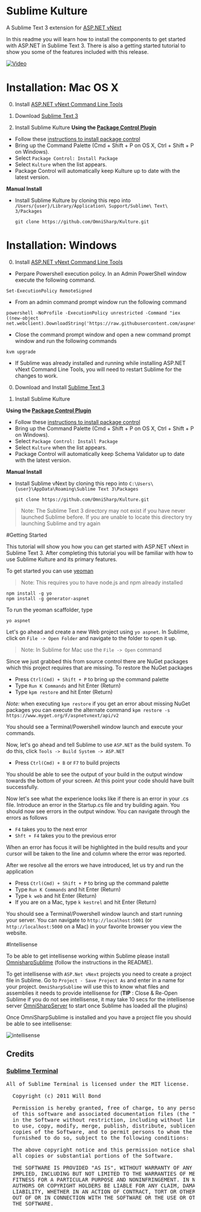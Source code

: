 # Sublime Kulture

A Sublime Text 3 extension for [ASP.NET vNext](https://github.com/aspnet/home)

In this readme you will learn how to install the components to get started with ASP.NET in Sublime Text 3.
There is also a getting started tutorial to show you some of the features included with this release.

[![Video](http://img.youtube.com/vi/1g2I9SJZ5XI/0.jpg)](https://www.youtube.com/watch?v=1g2I9SJZ5XI)

# Installation: Mac OS X

0. Install [ASP.NET vNext Command Line Tools](https://github.com/aspnet/home#getting-started)

0. Download [Sublime Text 3](http://www.sublimetext.com/3)

0. Install Sublime Kulture
  __Using the [Package Control Plugin](https://sublime.wbond.net/)__
  * Follow these [instructions to install package control](https://sublime.wbond.net/installation)
  * Bring up the Command Palette (Cmd + Shift + P on OS X, Ctrl + Shift + P on Windows).
  * Select `Package Control: Install Package`
  * Select `Kulture` when the list appears.
  * Package Control will automatically keep Kulture up to date with the latest version.

  __Manual Install__
  * Install Sublime Kulture by cloning this repo into `/Users/{user}/Library/Application\ Support/Sublime\ Text\ 3/Packages`
    <pre><code>git clone https://github.com/OmniSharp/Kulture.git</code></pre>

# Installation: Windows

0. Install [ASP.NET vNext Command Line Tools](https://github.com/aspnet/home#getting-started)
  * Perpare Powershell execution policy. In an Admin PowerShell window execute the following command.
  <pre><code>Set-ExecutionPolicy RemoteSigned</code></pre>
  * From an admin command prompt window run the following command
  <pre><code>powershell -NoProfile -ExecutionPolicy unrestricted -Command "iex ((new-object net.webclient).DownloadString('https://raw.githubusercontent.com/aspnet/Home/master/kvminstall.ps1'))"</code></pre>
  * Close the command prompt window and open a new command prompt window and run the following commands
  <pre><code>kvm upgrade</code></pre>
  * If Sublime was already installed and running while installing ASP.NET vNext Command Line Tools, you will need to restart Sublime for the changes to work.

0. Download and Install [Sublime Text 3](http://www.sublimetext.com/3)

0. Install Sublime Kulture

  __Using the [Package Control Plugin](https://sublime.wbond.net/)__
  * Follow these [instructions to install package control](https://sublime.wbond.net/installation)
  * Bring up the Command Palette (Cmd + Shift + P on OS X, Ctrl + Shift + P on Windows).
  * Select `Package Control: Install Package`
  * Select `Kulture` when the list appears.
  * Package Control will automatically keep Schema Validator up to date with the latest version.

  __Manual Install__
  * Install Sublime vNext by cloning this repo into `C:\Users\{user}\AppData\Roaming\Sublime Text 3\Packages`
    <pre><code>git clone https://github.com/OmniSharp/Kulture.git</code></pre>

  > Note: The Sublime Text 3 directory may not exist if you have never launched Sublime before. If you are unable to locate this directory try launching Sublime and try again


#Getting Started

This tutorial will show you how you can get started with ASP.NET vNext in Sublime Text 3. After completing this tutorial you will be familiar with how to use Sublime Kulture and its primary features.

To get started you can use [yeoman](http://yeoman.io/)

 > Note: This requires you to have node.js and npm already installed

    npm install -g yo
    npm install -g generator-aspnet
    
To run the yeoman scaffolder, type
    
    yo aspnet
    

Let's go ahead and create a new Web project using ```yo aspnet```. In Sublime, click on `File -> Open Folder` and navigate to the folder to open it up.

  > Note: In Sublime for Mac use the `File -> Open` command

Since we just grabbed this from source control there are NuGet packages which this project requires that are missing. To restore the NuGet packages

- Press `Ctrl(Cmd) + Shift + P` to bring up the command palette
- Type `Run K Commands` and hit Enter (Return)
- Type `kpm restore` and hit Enter (Return)

_Note:_ when executing `kpm restore` if you get an error about missing NuGet packages you can execute the alternate command `kpm restore -s https://www.myget.org/F/aspnetvnext/api/v2`

You should see a Terminal/Powershell window launch and execute your commands.

Now, let's go ahead and tell Sublime to use `ASP.NET` as the build system. To do this, click `Tools -> Build System -> ASP.NET`

- Press `Ctrl(Cmd) + B` or `F7` to build projects

You should be able to see the output of your build in the output window towards the bottom of your screen. At this point your code should have built successfully.

Now let's see what the experience looks like if there is an error in your .cs file. Introduce an error in the Startup.cs file and try building again. You should now see errors in the output window. You can navigate through the errors as follows

- `F4` takes you to the next error
- `Shft + F4` takes you to the previous error

When an error has focus it will be highlighted in the build results and your cursor will be taken to the line and column where the error was reported.

After we resolve all the errors we have introduced, let us try and run the application

- Press `Ctrl(Cmd) + Shift + P` to bring up the command palette
- Type `Run K Commands` and hit Enter (Return)
- Type `k web` and hit Enter (Return)
- If you are on a Mac, type `k kestrel` and hit Enter (Return)

You should see a Terminal/Powershell window launch and start running your server. You can navigate to `http://localhost:5001` (or `http://localhost:5000` on a Mac) in your favorite browser you view the website.

#Intellisense

To be able to get intellisense working within Sublime please install [OmnisharpSublime](https://github.com/moonrabbit/OmniSharpSublime) (follow the instructions in the README).

To get intellisense with `ASP.Net vNext` projects you need to create a project file in Sublime. Go to `Project - Save Project As` and enter in a name for your project.  `OmniSharpSublime` will use this to know what files and assemblies it needs to provide intellisense for (**TIP** : Close & Re-Open Sublime if you do not see intellisense, it may take 10 secs for the intellisense server [OmniSharpServer](https://github.com/nosami/OmniSharpServer) to start once Sublime has loaded all the plugins)

Once OmniSharpSublime is installed and you have a project file you should be able to see intellisense:

![intellisense](http://i.imgur.com/YRBPzbO.png)


## Credits

### [Sublime Terminal](https://github.com/wbond/sublime_terminal)

<pre>
All of Sublime Terminal is licensed under the MIT license.

  Copyright (c) 2011 Will Bond <will@wbond.net>

  Permission is hereby granted, free of charge, to any person obtaining a copy
  of this software and associated documentation files (the "Software"), to deal
  in the Software without restriction, including without limitation the rights
  to use, copy, modify, merge, publish, distribute, sublicense, and/or sell
  copies of the Software, and to permit persons to whom the Software is
  furnished to do so, subject to the following conditions:

  The above copyright notice and this permission notice shall be included in
  all copies or substantial portions of the Software.

  THE SOFTWARE IS PROVIDED "AS IS", WITHOUT WARRANTY OF ANY KIND, EXPRESS OR
  IMPLIED, INCLUDING BUT NOT LIMITED TO THE WARRANTIES OF MERCHANTABILITY,
  FITNESS FOR A PARTICULAR PURPOSE AND NONINFRINGEMENT. IN NO EVENT SHALL THE
  AUTHORS OR COPYRIGHT HOLDERS BE LIABLE FOR ANY CLAIM, DAMAGES OR OTHER
  LIABILITY, WHETHER IN AN ACTION OF CONTRACT, TORT OR OTHERWISE, ARISING FROM,
  OUT OF OR IN CONNECTION WITH THE SOFTWARE OR THE USE OR OTHER DEALINGS IN
  THE SOFTWARE.
</pre>
